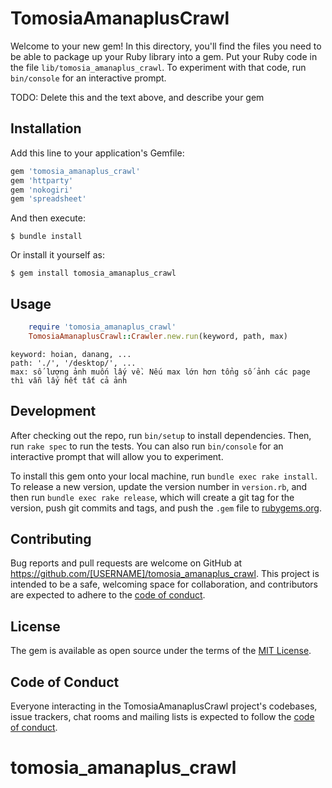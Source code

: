 # TomosiaAmanaplusCrawl

Welcome to your new gem! In this directory, you'll find the files you need to be able to package up your Ruby library into a gem. Put your Ruby code in the file `lib/tomosia_amanaplus_crawl`. To experiment with that code, run `bin/console` for an interactive prompt.

TODO: Delete this and the text above, and describe your gem

## Installation

Add this line to your application's Gemfile:

```ruby
gem 'tomosia_amanaplus_crawl'
gem 'httparty'
gem 'nokogiri'
gem 'spreadsheet'
```

And then execute:

    $ bundle install

Or install it yourself as:

    $ gem install tomosia_amanaplus_crawl

## Usage

```ruby
    require 'tomosia_amanaplus_crawl'
    TomosiaAmanaplusCrawl::Crawler.new.run(keyword, path, max)
```
    keyword: hoian, danang, ...
    path: './', '/desktop/', ...
    max: số lượng ảnh muốn lấy về. Nếu max lớn hơn tổng số ảnh các page thì vẫn lấy hết tất cả ảnh

## Development

After checking out the repo, run `bin/setup` to install dependencies. Then, run `rake spec` to run the tests. You can also run `bin/console` for an interactive prompt that will allow you to experiment.

To install this gem onto your local machine, run `bundle exec rake install`. To release a new version, update the version number in `version.rb`, and then run `bundle exec rake release`, which will create a git tag for the version, push git commits and tags, and push the `.gem` file to [rubygems.org](https://rubygems.org).

## Contributing

Bug reports and pull requests are welcome on GitHub at https://github.com/[USERNAME]/tomosia_amanaplus_crawl. This project is intended to be a safe, welcoming space for collaboration, and contributors are expected to adhere to the [code of conduct](https://github.com/[USERNAME]/tomosia_amanaplus_crawl/blob/master/CODE_OF_CONDUCT.md).


## License

The gem is available as open source under the terms of the [MIT License](https://opensource.org/licenses/MIT).

## Code of Conduct

Everyone interacting in the TomosiaAmanaplusCrawl project's codebases, issue trackers, chat rooms and mailing lists is expected to follow the [code of conduct](https://github.com/[USERNAME]/tomosia_amanaplus_crawl/blob/master/CODE_OF_CONDUCT.md).
# tomosia_amanaplus_crawl
